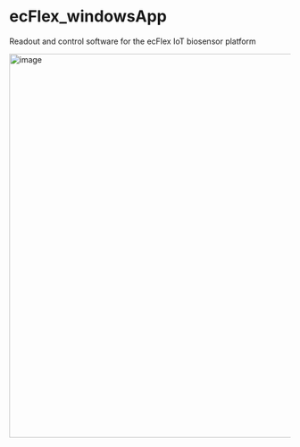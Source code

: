 # ecFlex_windowsApp
 Readout and control software for the ecFlex IoT biosensor platform

<img width="687" alt="image" src="https://user-images.githubusercontent.com/129945979/231385581-33131e7d-c631-45f8-80be-2091c600c12c.png">
